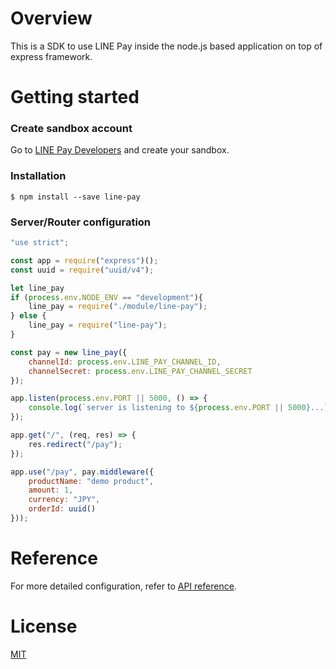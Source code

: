 # Overview

This is a SDK to use LINE Pay inside the node.js based application on top of express framework.

# Getting started

### Create sandbox account

Go to [LINE Pay Developers](https://pay.line.me/developers/techsupport/sandbox/creation) and create your sandbox.

### Installation

```
$ npm install --save line-pay
```

### Server/Router configuration

```javascript
"use strict";

const app = require("express")();
const uuid = require("uuid/v4");

let line_pay
if (process.env.NODE_ENV == "development"){
    line_pay = require("./module/line-pay");
} else {
    line_pay = require("line-pay");
}

const pay = new line_pay({
    channelId: process.env.LINE_PAY_CHANNEL_ID,
    channelSecret: process.env.LINE_PAY_CHANNEL_SECRET
});

app.listen(process.env.PORT || 5000, () => {
    console.log(`server is listening to ${process.env.PORT || 5000}...`);
});

app.get("/", (req, res) => {
    res.redirect("/pay");
});

app.use("/pay", pay.middleware({
    productName: "demo product",
    amount: 1,
    currency: "JPY",
    orderId: uuid()
}));
```

# Reference

For more detailed configuration, refer to [API reference](https://nkjm.github.io/line-pay/LinePay.html).

# License

[MIT](./LICENSE)
